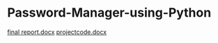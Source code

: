 # Password-Manager-using-Python
[final report.docx](https://github.com/chinnurisaiprakash/Password-Manager-using-Python/files/12641023/final.report.docx)
[projectcode.docx](https://github.com/chinnurisaiprakash/Password-Manager-using-Python/files/12641025/projectcode.docx)
